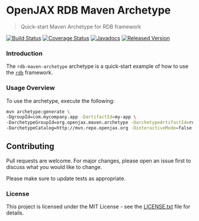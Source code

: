 # OpenJAX RDB Maven Archetype

> Quick-start Maven Archetype for RDB framework

[![Build Status](https://travis-ci.org/openjax/rdb.png)](https://travis-ci.org/openjax/rdb)
[![Coverage Status](https://coveralls.io/repos/github/openjax/rdb/badge.svg)](https://coveralls.io/github/openjax/rdb)
[![Javadocs](https://www.javadoc.io/badge/org.openjax.rdb/rdb-maven-archetype.svg)](https://www.javadoc.io/doc/org.openjax.rdb/rdb-maven-archetype)
[![Released Version](https://img.shields.io/maven-central/v/org.openjax.rdb/rdb-maven-archetype.svg)](https://mvnrepository.com/artifact/org.openjax.rdb/rdb-maven-archetype)

### Introduction

The `rdb-maven-archetype` archetype is a quick-start example of how to use the [`rdb`][rdb] framework.

### Usage Overview

To use the archetype, execute the following:

  ```bash
  mvn archetype:generate \
  -DgroupId=com.mycompany.app -DartifactId=my-app \
  -DarchetypeGroupId=org.openjax.maven.archetype -DarchetypeArtifactId=rdb-maven-archetype \
  -DarchetypeCatalog=http://mvn.repo.openjax.org -DinteractiveMode=false
  ```

## Contributing

Pull requests are welcome. For major changes, please open an issue first to discuss what you would like to change.

Please make sure to update tests as appropriate.

### License

This project is licensed under the MIT License - see the [LICENSE.txt](LICENSE.txt) file for details.

[mvn-archetype]: https://img.shields.io/badge/mvn-archetype-yellow.svg
[rdb]: /